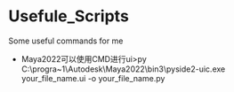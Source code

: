 # Usefule_Scripts
Some useful commands for me
- Maya2022可以使用CMD进行ui>py
C:\progra~1\Autodesk\Maya2022\bin3\pyside2-uic.exe your_file_name.ui -o your_file_name.py
